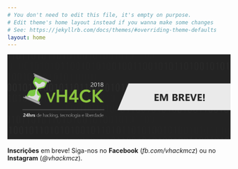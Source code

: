 ```yaml
---
# You don't need to edit this file, it's empty on purpose.
# Edit theme's home layout instead if you wanna make some changes
# See: https://jekyllrb.com/docs/themes/#overriding-theme-defaults
layout: home
---
```


![](/assets/capa.png)

**Inscrições** em breve! Siga-nos no **Facebook** (*fb.com/vhackmcz*) ou no **Instagram** (*@vhackmcz*).
